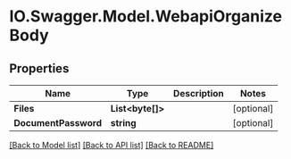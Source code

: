 # IO.Swagger.Model.WebapiOrganizeBody
## Properties

Name | Type | Description | Notes
------------ | ------------- | ------------- | -------------
**Files** | **List&lt;byte[]&gt;** |  | [optional] 
**DocumentPassword** | **string** |  | [optional] 

[[Back to Model list]](../README.md#documentation-for-models) [[Back to API list]](../README.md#documentation-for-api-endpoints) [[Back to README]](../README.md)

